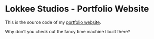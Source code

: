 # Lokkee Studios - Portfolio Website
This is the source code of my [portfolio website](https://lokkeestudios.com).

Why don't you check out the fancy time machine I built there?
